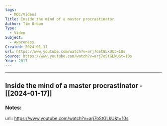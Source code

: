 ```yaml
---
tags:
  - MOC/Videos
Title: Inside the mind of a master procrastinator
Author: Tim Urban
Type:
  - Video
Subject:
  - Awareness
Created: 2024-01-17
url: https://www.youtube.com/watch?v=arj7oStGLkU&t=10s
Source: https://www.youtube.com/watch?v=arj7oStGLkU&t=10s
Year: 2017
---
```

--------------------------------------------------------------------------------
## Inside the mind of a master procrastinator - [[2024-01-17]]
### Notes: 
url:: https://www.youtube.com/watch?v=arj7oStGLkU&t=10s
